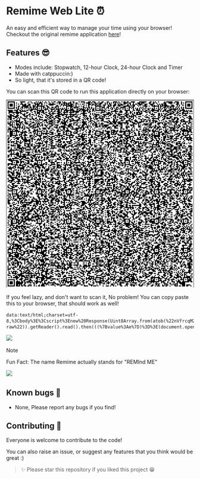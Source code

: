 # Remime Web Lite ⏰

An easy and efficient way to manage your time using your browser! 
Checkout the original remime application [here](https://github.com/ShibamRoy9826/remime)!

## Features 😎

- Modes include: Stopwatch, 12-hour Clock, 24-hour Clock and Timer
- Made with catppuccin:)
- So light, that it's stored in a QR code!

You can scan this QR code to run this application directly on your browser:

<img src="images/qr.png">

If you feel lazy, and don't want to scan it, No problem! You can copy paste this to your browser, that should work as well!
```
data:text/html;charset=utf-8,%3Cbody%3E%3Cscript%3Enew%20Response(Uint8Array.from(atob(%22nVfrcqM2FH4VQiYTSDAG27ksNmR20067PzLd6e4LCCGMahAeSZi42O%2FeIyDBjsG708w4Fkffp3M%2FyIuLKMdyuyZaIrM0WIR5tA0WQm5TEtxUIcKrJc8LFo1wnubcu3TVXzhvn3AU3cezfUQ3VUTFOkVbL07J6%2FyfQkgab4HEJGHSw%2FCP8DlK6ZKNqCSZaEX7xK0keZWjeusNFwNtJOi%2FxJtxku3DQsqc9Rjz%2BCmcxWge5jwifMRRRAvh2XfAaWXeZP2qiTylkXb5ED%2FOPuF5hviSMs%2B%2BV6iSRjLxHtUyIXSZSK8md%2Frd5rRj5yVHTFBJczjmTjTosqE%2FOM58jaKIsqVnTzvjvTjHhbDahyTfEN7jTzx9DNHjGwVhSTekOtDmiPkpCUXT6A7vKVsXsuoLxYk3bQjcLgIPylJ7yddVGwbX2STtnus4m3J%2FKWlGul3nqtu92tvyVVYf1ewX46aMFlAeGk6RED5ogBKr3dNyhlOKVz6WhqnRyMehZMFkNkq49pzmeLUYN8BTgto1zOA8Ssh8XSKJE0B%2Bf1sPopV3HJA%2F1PeZM3lrrFrBsYjLQTAXLRYWwd9EkGFoVkjSYNVKq8PmvzUUyxkJXkDe0ccQ0TqsTWyBB9kXfbxFXRYKkXCqqT73WZGFhGsblBbEd8ZaoC3EGrE2Q5DJIOHCguSB8ICfUTZ0wEc%2BQIWlnZwgCP7VEwAq3viNs%2BNDb1W2gkXitrzau8BxWobmvYvBkl45nN%2FJO6lEMnhXq45vtArM6VoGMMyE1JgPA7PIYFDZSyJ%2FT4laftl%2BjQw94bppyeF9sAYAeBgAZgGAnNNAAZCfVaEQ%2FKwOhSjOIKC2AUGHEVDRAEjPHYEUAg0jVB18kSoeYhikqhoQ0TBCDQ3dnEd2Xft2Nx2f1XD09Uscovv4QbfoIOJhhh8g7lbxM8Q8JVLLfEZKo6Qsykv7cxHR%2FFm9417lbtcKSxKuqOzdQgdC04qt0netle9YIXwSazOPC4bVoIdOMMwKpwTxr%2BqFCI1ixEDwL9x9h4HxUpX%2BRWlFNmWM8B9wql8%2BXR%2FM0Gvv2p10Tx2ZwwvKYGalXJJ%2BZmNOkCR%2FCUzTFMkcRiHU6Zv4D0SZYc6lDR3ACOjFsPv%2BkNkRgbc9Q%2BpgqH8II4xFEOOCc0iUGqmNOF8fS28NttvdOY45dskUilYNzAP%2FmjFfiTYv7VzzdTXYunR9ENN%2BcbzbGTG0vXyPJ%2FGDaqOSqf0GLoJ9XQyNjaqzF8pg6ArDvNV104aXej3ujYl17Vwr%2Fz%2FivxOISDSEL58MdkL5My84EK7cSS%2FHnQSHsKf04ABd%2B%2Fyie8eSby%2B66RlHMt0a1Nqn0txbKhWHWWCqzMLb22OPw6t7p9fmozi%2BIJnYcZpDPRnhSHHMMXx6iexnxOm90089MnairPX95MmoS3yqCqu3kUyvdu2gJVT5VWeipzuOfuRfLcAfBaqZi0NhbesvzBdLdX1nT3PZqOIno9f%2B%2F6cD6uOI9w0VgpzjNVdS3XJ9f%2FV03EEQv7paPONEPqk3rMRXSbshdv2mv713bvJ2yZtv88jf9wtbtYLBWOfjtM1DNRZ6%2BryV90%2BLTkt70QMNk1bDCUP9gumZL%2BcV79txBdeH5rbwHw%3D%3D%22)%2C(e%3D%3Ee.charCodeAt(0)))).body.pipeThrough(new%20DecompressionStream(%22deflate-raw%22)).getReader().read().then(((%7Bvalue%3Ae%7D)%3D%3E(document.open()%2Cdocument.write((new%20TextDecoder).decode(e))%2Cdocument.close()))).catch(console.error)%3C%2Fscript%3E
```

<img src="https://user-images.githubusercontent.com/73097560/115834477-dbab4500-a447-11eb-908a-139a6edaec5c.gif">

> [!NOTE]
> Fun Fact: The name Remime actually stands for "REMInd ME"

<img src="https://user-images.githubusercontent.com/73097560/115834477-dbab4500-a447-11eb-908a-139a6edaec5c.gif">

## Known bugs 🐞

- None, Please report any bugs if you find!

## Contributing 🤝

Everyone is welcome to contribute to the code!

You can also raise an issue, or suggest any features that you think would be great :)

> ✨ Please star this repository if you liked this project 😁
